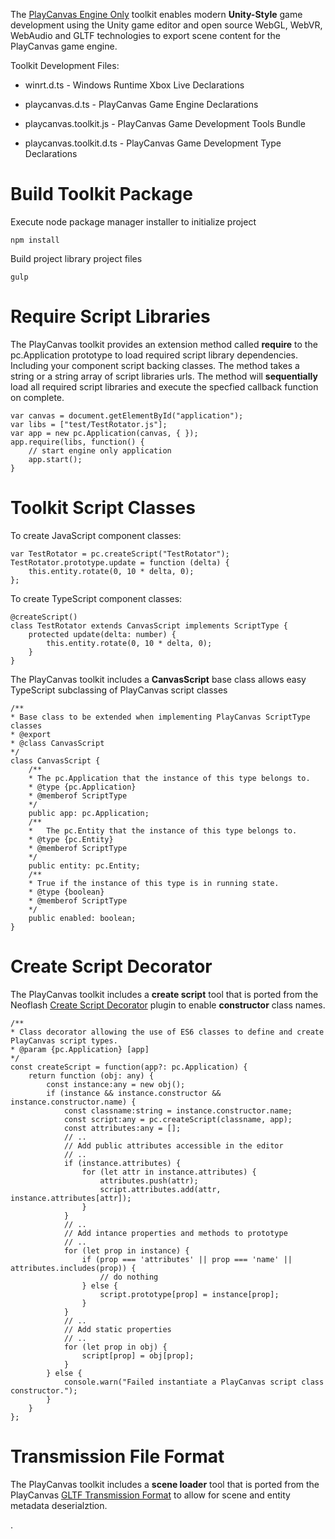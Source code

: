 The [PlayCanvas Engine Only](https://github.com/playcanvas/engine) toolkit enables modern **Unity-Style** game development using the Unity game editor and open source WebGL, WebVR, WebAudio and GLTF technologies to export scene content for the PlayCanvas game engine.

Toolkit Development Files:

* winrt.d.ts - Windows Runtime Xbox Live Declarations

* playcanvas.d.ts - PlayCanvas Game Engine Declarations

* playcanvas.toolkit.js - PlayCanvas Game Development Tools Bundle

* playcanvas.toolkit.d.ts - PlayCanvas Game Development Type Declarations


# Build Toolkit Package

Execute node package manager installer to initialize project

    npm install

Build project library project files

    gulp


# Require Script Libraries

The PlayCanvas toolkit provides an extension method called **require** to the pc.Application prototype to load required script library dependencies. Including your component script backing classes. The method takes a string or a string array of script libraries urls. The method will **sequentially** load all required script libraries and execute the specfied callback function on complete.

    var canvas = document.getElementById("application");
    var libs = ["test/TestRotator.js"];
    var app = new pc.Application(canvas, { });
    app.require(libs, function() {
        // start engine only application
        app.start();
    }


# Toolkit Script Classes 

To create JavaScript component classes:

    var TestRotator = pc.createScript("TestRotator");
    TestRotator.prototype.update = function (delta) {
        this.entity.rotate(0, 10 * delta, 0);
    };

To create TypeScript component classes:

    @createScript()
    class TestRotator extends CanvasScript implements ScriptType {
        protected update(delta: number) {
            this.entity.rotate(0, 10 * delta, 0);
        }
    }

The PlayCanvas toolkit includes a **CanvasScript** base class allows easy TypeScript subclassing of PlayCanvas script classes

    /**
    * Base class to be extended when implementing PlayCanvas ScriptType classes
    * @export
    * @class CanvasScript
    */
    class CanvasScript {
        /**
        * The pc.Application that the instance of this type belongs to.
        * @type {pc.Application}
        * @memberof ScriptType
        */
        public app: pc.Application;
        /**
        * 	The pc.Entity that the instance of this type belongs to.
        * @type {pc.Entity}
        * @memberof ScriptType
        */
        public entity: pc.Entity;
        /**
        * True if the instance of this type is in running state.
        * @type {boolean}
        * @memberof ScriptType
        */
        public enabled: boolean;    
    }


# Create Script Decorator

The PlayCanvas toolkit includes a **create script** tool that is ported from the Neoflash [Create Script Decorator](https://github.com/Neoflash1979/typescript-playcanvas-template/blob/master/lib/create-script-decorator.ts) plugin to enable **constructor** class names. 

    /**
    * Class decorator allowing the use of ES6 classes to define and create PlayCanvas script types. 
    * @param {pc.Application} [app]
    */
    const createScript = function(app?: pc.Application) {
        return function (obj: any) {
            const instance:any = new obj();
            if (instance && instance.constructor && instance.constructor.name) {
                const classname:string = instance.constructor.name;
                const script:any = pc.createScript(classname, app);
                const attributes:any = [];
                // ..
                // Add public attributes accessible in the editor
                // ..
                if (instance.attributes) {
                    for (let attr in instance.attributes) {
                        attributes.push(attr);
                        script.attributes.add(attr, instance.attributes[attr]);
                    }
                }
                // ..
                // Add intance properties and methods to prototype
                // ..
                for (let prop in instance) {
                    if (prop === 'attributes' || prop === 'name' || attributes.includes(prop)) {
                        // do nothing
                    } else {
                        script.prototype[prop] = instance[prop];
                    }
                }
                // ..
                // Add static properties
                // ..
                for (let prop in obj) {
                    script[prop] = obj[prop];
                }
            } else {
                console.warn("Failed instantiate a PlayCanvas script class constructor.");
            }
        }
    };


# Transmission File Format

The PlayCanvas toolkit includes a **scene loader** tool that is ported from the PlayCanvas [GLTF Transmission Format](https://github.com/playcanvas/playcanvas-gltf) to allow for scene and entity metadata deserialztion. 

.